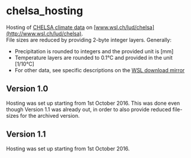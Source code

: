 # chelsa_hosting

Hosting of [CHELSA climate data](http://www.chelsa-climate.org) on [www.wsl.ch/lud/chelsa](http://www.wsl.ch/lud/chelsa).  
File sizes are reduced by providing 2-byte integer layers. Generally:
- Precipitation is rounded to integers and the provided unit is [mm]
- Temperature layers are rounded to 0.1°C and provided in the unit [1/10°C]
- For other data, see specific descriptions on the [WSL download mirror](http://www.wsl.ch/lud/chelsa)

## Version 1.0
Hosting was set up starting from 1st October 2016. This was done even though Version 1.1 was already out, in order to also provide reduced file-sizes for the archived version.

## Version 1.1
Hosting was set up starting from 1st October 2016.
